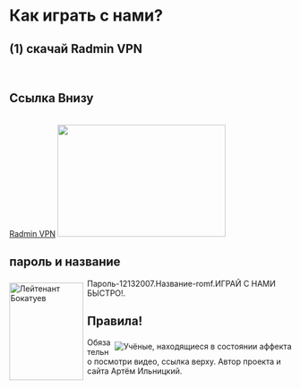 <h1>Как играть с нами?</h1> 

<h2>(1) скачай Radmin VPN</h2><br>
<h2>Ссылка Внизу </h2><br>
 <a href="https://www.youtube.com/watch?v=8AoLan_IXwk" target="_blank">Radmin VPN</a>
    <img src="radmin-vpn-ofitsialnyiy-sayt.jpg" width="300px" height="200"/>
	<html>
 <head>
  <meta charset="utf-8">
  <title>Обтекание</title>
  <style>
   .leftimg {
    float:left; /* Выравнивание по левому краю */
    margin: 7px 7px 7px 0; /* Отступы вокруг картинки */
   }
   .rightimg  {
    float: right; /* Выравнивание по правому краю  */ 
    margin: 7px 0 7px 7px; /* Отступы вокруг картинки */
   }
  </style>
 </head>
 <body>
  <h2>пароль и название</h2>
  <p><img src="483772f9823de286_1920xH.jpg" alt="Лейтенант Бокатуев" width="132" height="174" class="leftimg">
     Пароль-12132007.Название-romf.ИГРАЙ С НАМИ БЫСТРО!.</p>
     <h2>Правила!</h2>
  <p><img src="1534334760_2018-08-15_150519.jpg" alt="Учёные, находящиеся в состоянии аффекта" class="rightimg">
    Обязательно посмотри видео, ссылка верху. Автор проекта и сайта Артём Ильницкий.</p>
 </body>
</html>
